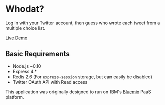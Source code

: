 Whodat?
=======

Log in with your Twitter account, then guess who wrote each tweet from a multiple choice list.

[Live Demo](http://whodat.mybluemix.net)

Basic Requirements
------------------
 - Node.js ~0.10
 - Express 4.*
 - Redis 2.6 (For `express-session` storage, but can easily be disabled)
 - Twitter OAuth API with Read access
 
This application was originally designed to run on IBM's [Bluemix](http://bluemix.net) PaaS platform.
